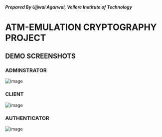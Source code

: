 ##### Prepared By Ujjwal Agarwal, Vellore Institute of Technology

# ATM-EMULATION CRYPTOGRAPHY PROJECT

## DEMO SCREENSHOTS

### ADMINSTRATOR
![image](https://user-images.githubusercontent.com/70232756/143408975-d374d3cf-c11c-47a4-b999-76c9db5649b6.png)


### CLIENT
![image](https://user-images.githubusercontent.com/70232756/143409427-05654ad1-df68-4a98-acac-d576f2dbd6e7.png)

### AUTHENTICATOR
![image](https://user-images.githubusercontent.com/70232756/143409465-0340eb3b-ad05-47c2-a58f-1ad9a9e658d5.png)


